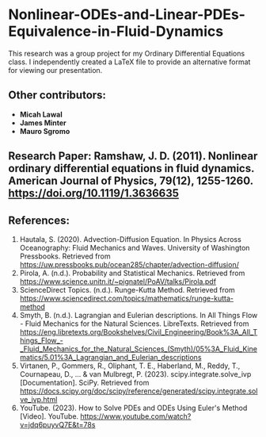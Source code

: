 # Nonlinear-ODEs-and-Linear-PDEs-Equivalence-in-Fluid-Dynamics

This research was a group project for my Ordinary Differential Equations class. I independently created a LaTeX file to provide an alternative format for viewing our presentation.

## Other contributors: 
- **Micah Lawal**
- **James Minter**
- **Mauro Sgromo**

## Research Paper: Ramshaw, J. D. (2011). Nonlinear ordinary differential equations in fluid dynamics. American Journal of Physics, 79(12), 1255-1260. https://doi.org/10.1119/1.3636635

## References:
1. Hautala, S. (2020). Advection-Diffusion Equation. In Physics Across Oceanography: Fluid Mechanics and Waves. University of Washington Pressbooks. Retrieved from https://uw.pressbooks.pub/ocean285/chapter/advection-diffusion/
2. Pirola, A. (n.d.). Probability and Statistical Mechanics. Retrieved from https://www.science.unitn.it/~pignatel/PoAV/talks/Pirola.pdf
3. ScienceDirect Topics. (n.d.). Runge-Kutta Method. Retrieved from https://www.sciencedirect.com/topics/mathematics/runge-kutta-method
4. Smyth, B. (n.d.). Lagrangian and Eulerian descriptions. In All Things Flow - Fluid Mechanics for the Natural Sciences. LibreTexts. Retrieved from https://eng.libretexts.org/Bookshelves/Civil_Engineering/Book%3A_All_Things_Flow_-_Fluid_Mechanics_for_the_Natural_Sciences_(Smyth)/05%3A_Fluid_Kinematics/5.01%3A_Lagrangian_and_Eulerian_descriptions
5. Virtanen, P., Gommers, R., Oliphant, T. E., Haberland, M., Reddy, T., Cournapeau, D., ... & van Mulbregt, P. (2023). scipy.integrate.solve_ivp [Documentation]. SciPy. Retrieved from https://docs.scipy.org/doc/scipy/reference/generated/scipy.integrate.solve_ivp.html
6. YouTube. (2023). How to Solve PDEs and ODEs Using Euler's Method [Video]. YouTube. https://www.youtube.com/watch?v=jdq6puyvQ7E&t=78s



